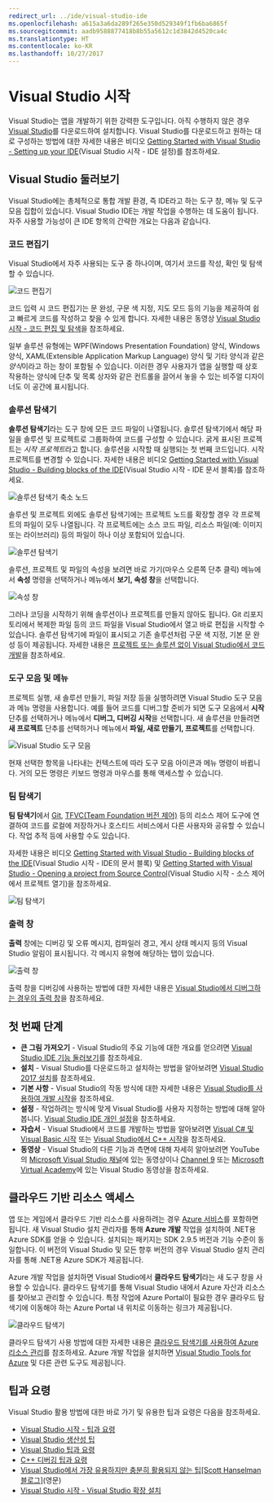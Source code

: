 ```yaml
---
redirect_url: ../ide/visual-studio-ide
ms.openlocfilehash: a615a3a6da289f265e350d529349f1fb6ba6865f
ms.sourcegitcommit: aadb9588877418b8b55a5612c1d3842d4520ca4c
ms.translationtype: HT
ms.contentlocale: ko-KR
ms.lasthandoff: 10/27/2017
---
```

# <a name="get-started-with-visual-studio"></a>Visual Studio 시작
Visual Studio는 앱을 개발하기 위한 강력한 도구입니다. 아직 수행하지 않은 경우 [Visual Studio](https://www.visualstudio.com/vs/)를 다운로드하여 설치합니다. Visual Studio를 다운로드하고 원하는 대로 구성하는 방법에 대한 자세한 내용은 비디오 [Getting Started with Visual Studio - Setting up your IDE](https://www.youtube.com/watch?v=xLCedknQkN0&list=PLReL099Y5nRfw6VNvzMkv0sabT2crbSpK&index=1)(Visual Studio 시작 - IDE 설정)를 참조하세요.

## <a name="visual-studio-tour"></a>Visual Studio 둘러보기
Visual Studio에는 총체적으로 통합 개발 환경, 즉 IDE라고 하는 도구 창, 메뉴 및 도구 모음 집합이 있습니다. Visual Studio IDE는 개발 작업을 수행하는 데 도움이 됩니다. 자주 사용할 가능성이 큰 IDE 항목의 간략한 개요는 다음과 같습니다.

### <a name="code-editor"></a>코드 편집기
Visual Studio에서 자주 사용되는 도구 중 하나이며, 여기서 코드를 작성, 확인 및 탐색할 수 있습니다.

![코드 편집기](../ide/media/VSIDE_CodeWindow.png)

코드 입력 시 코드 편집기는 문 완성, 구문 색 지정, 지도 모드 등의 기능을 제공하여 쉽고 빠르게 코드를 작성하고 찾을 수 있게 합니다. 자세한 내용은 동영상 [Visual Studio 시작 - 코드 편집 및 탐색](https://www.youtube.com/watch?v=4glwwioCVjA&list=PLReL099Y5nRfw6VNvzMkv0sabT2crbSpK&index=5)을 참조하세요.

일부 솔루션 유형에는 WPF(Windows Presentation Foundation) 양식, Windows 양식, XAML(Extensible Application Markup Language) 양식 및 기타 양식과 같은 *양식*이라고 하는 창이 포함될 수 있습니다. 이러한 경우 사용자가 앱을 실행할 때 상호 작용하는 양식에 단추 및 목록 상자와 같은 컨트롤을 끌어서 놓을 수 있는 비주얼 디자이너도 이 공간에 표시됩니다.

### <a name="solution-explorer"></a>솔루션 탐색기
**솔루션 탐색기**라는 도구 창에 모든 코드 파일이 나열됩니다. 솔루션 탐색기에서 해당 파일을 솔루션 및 프로젝트로 그룹화하여 코드를 구성할 수 있습니다. 굵게 표시된 프로젝트는 *시작 프로젝트*라고 합니다. 솔루션을 시작할 때 실행되는 첫 번째 코드입니다. 시작 프로젝트를 변경할 수 있습니다. 자세한 내용은 비디오 [Getting Started with Visual Studio - Building blocks of the IDE](https://www.youtube.com/watch?v=JHc3_gsCmZg&index=2&list=PLReL099Y5nRfw6VNvzMkv0sabT2crbSpK)(Visual Studio 시작 - IDE 문서 블록)를 참조하세요.

![솔루션 탐색기 축소 노드](../ide/media/VSIDE_SolutionExplorer2_callouts.png)

 솔루션 및 프로젝트 외에도 솔루션 탐색기에는 프로젝트 노드를 확장할 경우 각 프로젝트의 파일이 모두 나열됩니다. 각 프로젝트에는 소스 코드 파일, 리소스 파일(예: 이미지 또는 라이브러리) 등의 파일이 하나 이상 포함되어 있습니다.

![솔루션 탐색기](../ide/media/VSIDE_SolutionExplorer3.png)

솔루션, 프로젝트 및 파일의 속성을 보려면 바로 가기(마우스 오른쪽 단추 클릭) 메뉴에서 **속성** 명령을 선택하거나 메뉴에서 **보기, 속성 창**을 선택합니다.

![속성 창](../ide/media/VSIDE_SolutionExplorer4.png)

그러나 코딩을 시작하기 위해 솔루션이나 프로젝트를 만들지 않아도 됩니다. Git 리포지토리에서 복제한 파일 등의 코드 파일을 Visual Studio에서 열고 바로 편집을 시작할 수 있습니다. 솔루션 탐색기에 파일이 표시되고 기존 솔루션처럼 구문 색 지정, 기본 문 완성 등이 제공됩니다. 자세한 내용은 [프로젝트 또는 솔루션 없이 Visual Studio에서 코드 개발](../ide/develop-code-in-visual-studio-without-projects-or-solutions.md)을 참조하세요.

### <a name="toolbar-and-menus"></a>도구 모음 및 메뉴
프로젝트 실행, 새 솔루션 만들기, 파일 저장 등을 실행하려면 Visual Studio 도구 모음과 메뉴 명령을 사용합니다. 예를 들어 코드를 디버그할 준비가 되면 도구 모음에서 **시작** 단추를 선택하거나 메뉴에서 **디버그, 디버깅 시작**을 선택합니다. 새 솔루션을 만들려면 **새 프로젝트** 단추를 선택하거나 메뉴에서 **파일, 새로 만들기, 프로젝트**를 선택합니다.

![Visual Studio 도구 모음](../ide/media/VSIDE_SolutionExplorer5_callouts.png)

현재 선택한 항목을 나타내는 컨텍스트에 따라 도구 모음 아이콘과 메뉴 명령이 바뀝니다. 거의 모든 명령은 키보드 명령과 마우스를 통해 액세스할 수 있습니다.

### <a name="team-explorer"></a>팀 탐색기
**팀 탐색기**에서 [Git](https://git-scm.com/), [TFVC(Team Foundation 버전 제어)](https://www.visualstudio.com/en-us/docs/tfvc/overview) 등의 리소스 제어 도구에 연결하여 코드를 로컬에 저장하거나 호스티드 서비스에서 다른 사용자와 공유할 수 있습니다. 작업 추적 등에 사용할 수도 있습니다.

자세한 내용은 비디오 [Getting Started with Visual Studio - Building blocks of the IDE](https://www.youtube.com/watch?v=JHc3_gsCmZg&index=2&list=PLReL099Y5nRfw6VNvzMkv0sabT2crbSpK)(Visual Studio 시작 - IDE의 문서 블록) 및 [Getting Started with Visual Studio - Opening a project from Source Control](https://www.youtube.com/watch?v=pc9vX_4RGV4&list=PLReL099Y5nRfw6VNvzMkv0sabT2crbSpK&index=3)(Visual Studio 시작 - 소스 제어에서 프로젝트 열기)을 참조하세요.

![팀 탐색기](../ide/media/TeamExplorer.png)

### <a name="output-window"></a>출력 창
**출력** 창에는 디버깅 및 오류 메시지, 컴파일러 경고, 게시 상태 메시지 등의 Visual Studio 알림이 표시됩니다. 각 메시지 유형에 해당하는 탭이 있습니다.

![출력 창](../ide/media/VSIDE_OutputWindow.png)

출력 창을 디버깅에 사용하는 방법에 대한 자세한 내용은 [Visual Studio에서 디버그하는 경우의 출력 창](https://blogs.msdn.microsoft.com/visualstudioalm/2015/02/09/the-output-window-while-debugging-with-visual-studio/)을 참조하세요.

## <a name="first-steps"></a>첫 번째 단계
- **큰 그림 가져오기** - Visual Studio의 주요 기능에 대한 개요를 얻으려면 [Visual Studio IDE 기능 둘러보기](../ide/visual-studio-ide.md)를 참조하세요.
- **설치** - Visual Studio를 다운로드하고 설치하는 방법을 알아보려면 [Visual Studio 2017 설치](../install/install-visual-studio.md)를 참조하세요.
- **기본 사항** - Visual Studio의 작동 방식에 대한 자세한 내용은 [Visual Studio를 사용하여 개발 시작](../ide/get-started-developing-with-visual-studio.md)을 참조하세요.
- **설정** - 작업하려는 방식에 맞게 Visual Studio를 사용자 지정하는 방법에 대해 알아봅니다. [Visual Studio IDE 개인 설정](../ide/personalizing-the-visual-studio-ide.md)을 참조하세요.
- **자습서** - Visual Studio에서 코드를 개발하는 방법을 알아보려면 [Visual C# 및 Visual Basic 시작](../ide/getting-started-with-visual-csharp-and-visual-basic.md) 또는 [Visual Studio에서 C++ 시작](../ide/getting-started-with-cpp-in-visual-studio.md)을 참조하세요.
- **동영상** - Visual Studio의 다른 기능과 측면에 대해 자세히 알아보려면 YouTube의 [Microsoft Visual Studio 채널](https://www.youtube.com/user/VisualStudio/videos)에 있는 동영상이나 [Channel 9](https://channel9.msdn.com/Tags/visual+studio) 또는 [Microsoft Virtual Academy](https://mva.microsoft.com/product-training/visual-studio-courses#!jobf=Developer)에 있는 Visual Studio 동영상을 참조하세요.

## <a name="access-cloud-based-resources"></a>클라우드 기반 리소스 액세스
앱 또는 게임에서 클라우드 기반 리소스를 사용하려는 경우 [Azure 서비스](https://azure.microsoft.com/en-us/services/)를 포함하면 됩니다. 새 Visual Studio 설치 관리자를 통해 **Azure 개발** 작업을 설치하여 .NET용 Azure SDK를 얻을 수 있습니다. 설치되는 패키지는 SDK 2.9.5 버전과 기능 수준이 동일합니다. 이 버전의 Visual Studio 및 모든 향후 버전의 경우 Visual Studio 설치 관리자를 통해 .NET용 Azure SDK가 제공됩니다.

Azure 개발 작업을 설치하면 Visual Studio에서 **클라우드 탐색기**라는 새 도구 창을 사용할 수 있습니다. 클라우드 탐색기를 통해 Visual Studio 내에서 Azure 자산과 리소스를 찾아보고 관리할 수 있습니다. 특정 작업에 Azure Portal이 필요한 경우 클라우드 탐색기에 이동해야 하는 Azure Portal 내 위치로 이동하는 링크가 제공됩니다.

![클라우드 탐색기](../ide/media/VSIDE_CloudExplorer.png)

클라우드 탐색기 사용 방법에 대한 자세한 내용은 [클라우드 탐색기를 사용하여 Azure 리소스 관리](https://azure.microsoft.com/en-us/documentation/articles/vs-azure-tools-resources-managing-with-cloud-explorer/)를 참조하세요.
Azure 개발 작업을 설치하면 [Visual Studio Tools for Azure](https://www.visualstudio.com/vs/azure-tools/) 및 다른 관련 도구도 제공됩니다.

## <a name="tips-and-tricks"></a>팁과 요령
Visual Studio 활용 방법에 대한 바로 가기 및 유용한 팁과 요령은 다음을 참조하세요.
- [Visual Studio 시작 - 팁과 요령](https://www.youtube.com/watch?v=vmXqGwn1Glk&list=PLReL099Y5nRfw6VNvzMkv0sabT2crbSpK&index=4)
- [Visual Studio 생산성 팁](../ide/productivity-tips-for-visual-studio.md)
- [Visual Studio 팁과 요령](https://channel9.msdn.com/events/TechEd/2013/DEV-B353)
- [C++ 디버깅 팁과 요령](https://channel9.msdn.com/Shows/Visual-Studio-Toolbox/C-Plus-Plus-Debugging-Tips-and-Tricks)
- [Visual Studio에서 가장 유용하지만 충분히 활용되지 않는 팁[Scott Hanselman 블로그]](https://www.hanselman.com/blog/VisualStudiosMostUsefulAndUnderusedTips.aspx)(영문)
- [Visual Studio 시작 - Visual Studio 확장 설치](https://www.youtube.com/watch?v=MWLLQaknRZY&list=PLReL099Y5nRfw6VNvzMkv0sabT2crbSpK&index=7)

